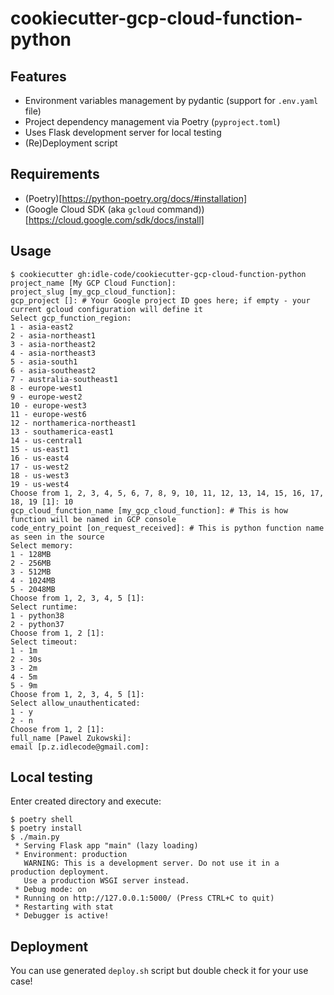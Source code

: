 # cookiecutter-gcp-cloud-function-python
## Features
- Environment variables management by pydantic (support for `.env.yaml` file)
- Project dependency management via Poetry (`pyproject.toml`)
- Uses Flask development server for local testing
- (Re)Deployment script

## Requirements
- (Poetry)[https://python-poetry.org/docs/#installation]
- (Google Cloud SDK (aka `gcloud` command))[https://cloud.google.com/sdk/docs/install]

## Usage
```console
$ cookiecutter gh:idle-code/cookiecutter-gcp-cloud-function-python
project_name [My GCP Cloud Function]: 
project_slug [my_gcp_cloud_function]: 
gcp_project []: # Your Google project ID goes here; if empty - your current gcloud configuration will define it
Select gcp_function_region:
1 - asia-east2
2 - asia-northeast1
3 - asia-northeast2
4 - asia-northeast3
5 - asia-south1
6 - asia-southeast2
7 - australia-southeast1
8 - europe-west1
9 - europe-west2
10 - europe-west3
11 - europe-west6
12 - northamerica-northeast1
13 - southamerica-east1
14 - us-central1
15 - us-east1
16 - us-east4
17 - us-west2
18 - us-west3
19 - us-west4
Choose from 1, 2, 3, 4, 5, 6, 7, 8, 9, 10, 11, 12, 13, 14, 15, 16, 17, 18, 19 [1]: 10
gcp_cloud_function_name [my_gcp_cloud_function]: # This is how function will be named in GCP console
code_entry_point [on_request_received]: # This is python function name as seen in the source
Select memory:
1 - 128MB
2 - 256MB
3 - 512MB
4 - 1024MB
5 - 2048MB
Choose from 1, 2, 3, 4, 5 [1]: 
Select runtime:
1 - python38
2 - python37
Choose from 1, 2 [1]: 
Select timeout:
1 - 1m
2 - 30s
3 - 2m
4 - 5m
5 - 9m
Choose from 1, 2, 3, 4, 5 [1]: 
Select allow_unauthenticated:
1 - y
2 - n
Choose from 1, 2 [1]: 
full_name [Pawel Zukowski]: 
email [p.z.idlecode@gmail.com]:
```

## Local testing
Enter created directory and execute:
```console
$ poetry shell
$ poetry install
$ ./main.py
 * Serving Flask app "main" (lazy loading)
 * Environment: production
   WARNING: This is a development server. Do not use it in a production deployment.
   Use a production WSGI server instead.
 * Debug mode: on
 * Running on http://127.0.0.1:5000/ (Press CTRL+C to quit)
 * Restarting with stat
 * Debugger is active!
```

## Deployment
You can use generated `deploy.sh` script but double check it for your use case!
